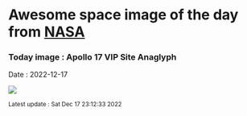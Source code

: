 
# Awesome space image of the day from [NASA](https://api.nasa.gov/)

### Today image : Apollo 17 VIP Site Anaglyph
Date : 2022-12-17

![](https://apod.nasa.gov/apod/image/2212/a17anaglyph_vanMeijgaarden_1024v.jpg)

<small>Latest update : Sat Dec 17 23:12:33 2022</small>
        
